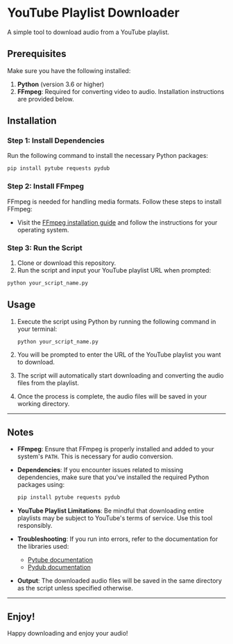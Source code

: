 # YouTube Playlist Downloader

A simple tool to download audio from a YouTube playlist.

## Prerequisites

Make sure you have the following installed:

1. **Python** (version 3.6 or higher)
2. **FFmpeg**: Required for converting video to audio. Installation instructions are provided below.

## Installation

### Step 1: Install Dependencies

Run the following command to install the necessary Python packages:

```bash
pip install pytube requests pydub
```
### Step 2: Install FFmpeg

FFmpeg is needed for handling media formats. Follow these steps to install FFmpeg:

- Visit the [FFmpeg installation guide](https://phoenixnap.com/kb/ffmpeg-windows) and follow the instructions for your operating system.

### Step 3: Run the Script

1. Clone or download this repository.
2. Run the script and input your YouTube playlist URL when prompted:

```bash
python your_script_name.py
```
## Usage

1. Execute the script using Python by running the following command in your terminal:

    ```bash
    python your_script_name.py
    ```

2. You will be prompted to enter the URL of the YouTube playlist you want to download.

3. The script will automatically start downloading and converting the audio files from the playlist.

4. Once the process is complete, the audio files will be saved in your working directory.

---

## Notes

- **FFmpeg**: Ensure that FFmpeg is properly installed and added to your system's `PATH`. This is necessary for audio conversion.
  
- **Dependencies**: If you encounter issues related to missing dependencies, make sure that you've installed the required Python packages using:

    ```bash
    pip install pytube requests pydub
    ```

- **YouTube Playlist Limitations**: Be mindful that downloading entire playlists may be subject to YouTube's terms of service. Use this tool responsibly.

- **Troubleshooting**: If you run into errors, refer to the documentation for the libraries used:
  - [Pytube documentation](https://pytube.io/)
  - [Pydub documentation](https://pydub.com/)

- **Output**: The downloaded audio files will be saved in the same directory as the script unless specified otherwise.

---

## Enjoy!

Happy downloading and enjoy your audio!

